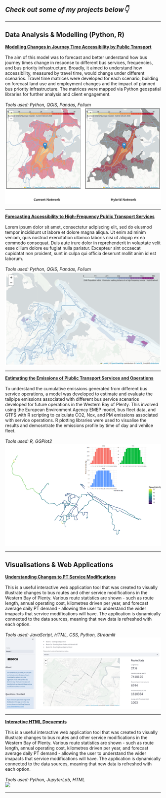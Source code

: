 ## _Check out some of my projects below👇_

---

## Data Analysis & Modelling (Python, R) 

**[Modelling Changes in Journey Time Accessibility by Public Transport](/sample_page)**
<br><br>
The aim of this model was to forecast and better understand how bus journey times change in response to different bus services, frequencies, and bus priority infrastructure. Broadly, it aimed to understand how accessibility, measured by travel time, would change under different scenarios. Travel time matrices were developed for each scenario, building on forecast land use and employment changes and the impact of planned bus priority infrastructure. The matrices were mapped via Python geospatial libraries for further analysis and client engagement.
<br><br>
_Tools used: Python, QGIS, Pandas, Folium_
<br>
<img src="images/accessibility.PNG?raw=true"/>

---
**[Forecasting Accessibility to High-Frequency Public Transport Services](/pdf/sample_presentation.pdf)**
<br><br>
Lorem ipsum dolor sit amet, consectetur adipiscing elit, sed do eiusmod tempor incididunt ut labore et dolore magna aliqua. Ut enim ad minim veniam, quis nostrud exercitation ullamco laboris nisi ut aliquip ex ea commodo consequat. Duis aute irure dolor in reprehenderit in voluptate velit esse cillum dolore eu fugiat nulla pariatur. Excepteur sint occaecat cupidatat non proident, sunt in culpa qui officia deserunt mollit anim id est laborum.
<br><br>
_Tools used: Python, QGIS, Pandas, Folium_
<br>
<img src="images/walking_time.PNG?raw=true"/>

---
**[Estimating the Emissions of Plublic Transport Services and Operations](http://example.com/)**
<br><br>
To understand the cumulative emissions generated from different bus service operations, a model was developed to estimate and evaluate the tailpipe emissions associated with different bus service scenarios developed for future operations in the Western Bay of Plenty. This involved using the European Environment Agency EMEP model, bus fleet data, and GTFS with R scripting to calculate CO2, Nox, and PM emissions associated with service operations. R plotting libraries were used to visualise the results and demosntrate the emissions profile by time of day and vehilce fleet.
<br><br>
_Tools used: R, GGPlot2_
<br>
<img src="images/Rplot_combined.png?raw=true"/>

---

## Visualisations & Web Applications

**[Understanding Changes to PT Service Modifications](http://example.com/)**
<br><br>
This is a useful interactive web application tool that was created to visually illustrate changes to bus routes and other service modifications in the Western Bay of Plenty. Various route statistics are shown - such as route length, annual operating cost, kilometres driven per year, and forecast average daily PT demand - allowing the user to understand the wider imapacts that service modifications will have. The application is dynamically connected to the data sources, meaning that new data is refreshed with each option. 
<br><br>
_Tools used: JavaScript, HTML, CSS, Python, Streamlit_
<br>
<img src="images/bus_modifications.PNG?raw=true"/>

---
**[Interactive HTML Docuemnts](http://example.com/)**
<br><br>
This is a useful interactive web application tool that was created to visually illustrate changes to bus routes and other service modifications in the Western Bay of Plenty. Various route statistics are shown - such as route length, annual operating cost, kilometres driven per year, and forecast average daily PT demand - allowing the user to understand the wider imapacts that service modifications will have. The application is dynamically connected to the data sources, meaning that new data is refreshed with each option. 
<br><br>
_Tools used: Python, JupyterLab, HTML_
<br>
<img src="images/accessibility.gif?raw=true"/>



---

